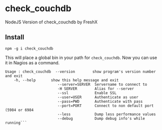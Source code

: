 check_couchdb
=============

NodeJS Version of check_couchdb by FreshX

Install
-------

`npm -g i check_couchdb`

This will place a global bin in your path for `check_couchdb`. Now you can use it in Nagios as a command.
```
Usage : check_couchdb  --version        show program's version number and exit
    -h, --help       show this help message and exit
                        --server=SERVER  Servername to connect to
                        -H SERVER        Alias for --server
                        --ssl            Enable SSL
                        --user=USER      Authenticate as user
                        --pass=PWD       Authenticate with pass
                        --port=PORT      Connect to non default port (5984 or 6984
                        --less           Dump less performance values
                        --debug          Dump debug info's while running```
